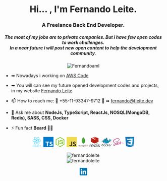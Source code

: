 <h1 align="center">
    Hi...
    , I'm Fernando Leite.
</h1>
<h3 align="center">
    A Freelance Back End Developer.
</h3>
<h5 align="center">
    The most of my jobs are to private companies. But i have few open codes to
    work challenges. <br />In a near future i will post new open content to help
    the development community.
</h5>
<p align="center">
    <img
            src="https://komarev.com/ghpvc/?username=Fernandoaml&color=yellowgreen"
            alt="Fernandoaml"
    />

   - ➡ Nowadays i working on [AWS Code]()
   
   - ➡ You will can see my future opened development codes and projects, in my website [Fernando Leite](https://fleite.dev)
   
   - 📫 How to reach me:  📱 +55-11-93347-9712 📧 ➡ fernando@fleite.dev
   
   - 💬 Ask me about **NodeJs, TypeScript, ReactJs, NOSQL(MongoDB, Redis), SASS, CSS, Docker**
   
   - ⚡ Fun fact **Beard 🧔🏻**

<p align="center">
    <img
            src="https://raw.githubusercontent.com/devicons/devicon/2809b567852a4648062a2d3e7c1c531367458c0b/icons/react/react-original-wordmark.svg"
            alt="react"
            width="33"
            height="33"
    />
    <img
            src="https://raw.githubusercontent.com/devicons/devicon/2809b567852a4648062a2d3e7c1c531367458c0b/icons/typescript/typescript-original.svg"
            alt="typescript"
            width="33"
            height="33"
    />
    <img
            src="https://raw.githubusercontent.com/devicons/devicon/2809b567852a4648062a2d3e7c1c531367458c0b/icons/nodejs/nodejs-original.svg"
            alt="nodejs"
            width="33"
            height="33"
    />
    <img
            src="https://raw.githubusercontent.com/devicons/devicon/2809b567852a4648062a2d3e7c1c531367458c0b/icons/javascript/javascript-original.svg"
            alt="javascript"
            width="33"
            height="33"
    />
    <img
            src="https://raw.githubusercontent.com/devicons/devicon/2809b567852a4648062a2d3e7c1c531367458c0b/icons/mongodb/mongodb-original-wordmark.svg"
            alt="mongodb"
            width="33"
            height="33"
    />
    <img
            src="https://raw.githubusercontent.com/devicons/devicon/2809b567852a4648062a2d3e7c1c531367458c0b/icons/redis/redis-original-wordmark.svg"
            alt="redis"
            width="33"
            height="33"
    />
    <img
            src="https://raw.githubusercontent.com/devicons/devicon/2809b567852a4648062a2d3e7c1c531367458c0b/icons/docker/docker-original-wordmark.svg"
            alt="docker"
            width="33"
            height="33"
    />
    <img
            src="https://raw.githubusercontent.com/devicons/devicon/2809b567852a4648062a2d3e7c1c531367458c0b/icons/sass/sass-original.svg"
            alt="sass"
            width="33"
            height="33"
    />
    <img
            src="https://raw.githubusercontent.com/devicons/devicon/2809b567852a4648062a2d3e7c1c531367458c0b/icons/css3/css3-original.svg"
            alt="css"
            width="33"
            height="33"
    />
</p>
<p align="center">
    <img
            src="https://github-readme-stats.vercel.app/api?username=Fernandoaml&show_icons=true&count_private=true&theme=outrun&locale=en&hide_border=false"
            alt="fernandoleite"
    />
    <br/>
    <img
            src="https://github-readme-stats.vercel.app/api/top-langs/?username=Fernandoaml&layout=compact&theme=outrun"
            alt="fernandoleite"
    />
</p>

<p align="center">
    <a href="https://linkedin.com/in/fernandoaml" target="blank"
    ><img
            align="center"
            src="https://raw.githubusercontent.com/devicons/devicon/2809b567852a4648062a2d3e7c1c531367458c0b/icons/linkedin/linkedin-original.svg"
            alt="fernandoaml"
            height="25"
            width="25"
    /></a>
</p>
